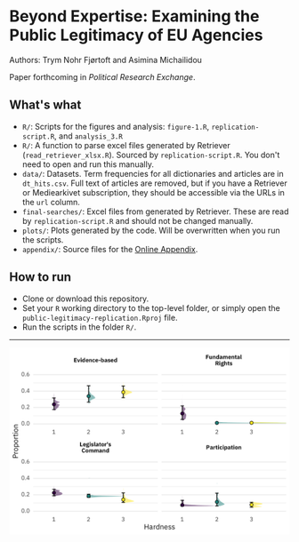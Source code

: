 # Beyond Expertise: Examining the Public Legitimacy of EU Agencies

Authors: Trym Nohr Fjørtoft and Asimina Michailidou

Paper forthcoming in *Political Research Exchange*.

## What's what

* `R/`: Scripts for the figures and analysis: `figure-1.R`, `replication-script.R`, and `analysis_3.R`
* `R/`: A function to parse excel files generated by Retriever (`read_retriever_xlsx.R`). Sourced by `replication-script.R`. You don't need to open and run this manually. 
* `data/`: Datasets. Term frequencies for all dictionaries and articles are in `dt_hits.csv`. Full text of articles are removed, but if you have a Retriever or Mediearkivet subscription, they should be accessible via the URLs in the `url` column. 
* `final-searches/`: Excel files from generated by Retriever. These are read by `replication-script.R` and should not be changed manually. 
* `plots/`: Plots generated by the code. Will be overwritten when you run the scripts.
* `appendix/`: Source files for the [Online Appendix](appendix/online-appendix.pdf).


## How to run

* Clone or download this repository. 
* Set your `R` working directory to the top-level folder, or simply open the `public-legitimacy-replication.Rproj` file. 
* Run the scripts in the folder `R/`.

***

![](plots/hardness_halfeye.png)
